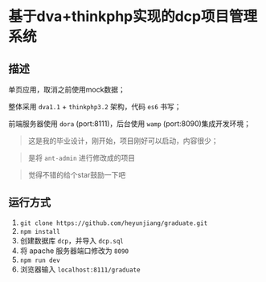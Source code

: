 # 基于dva+thinkphp实现的dcp项目管理系统

## 描述

单页应用，取消之前使用mock数据；

整体采用 `dva1.1` + `thinkphp3.2` 架构，代码 `es6` 书写；

前端服务器使用 `dora` (port:8111)，后台使用 `wamp` (port:8090)集成开发环境；

>这是我的毕业设计，刚开始，项目刚好可以启动，内容很少；

>是将 `ant-admin` 进行修改成的项目

>觉得不错的给个star鼓励一下吧

## 运行方式

1. `git clone https://github.com/heyunjiang/graduate.git`
2. `npm install`
3. 创建数据库 `dcp`，并导入 `dcp.sql`
4. 将 apache 服务器端口修改为 `8090`
5. `npm run dev`
6. 浏览器输入 `localhost:8111/graduate` 


